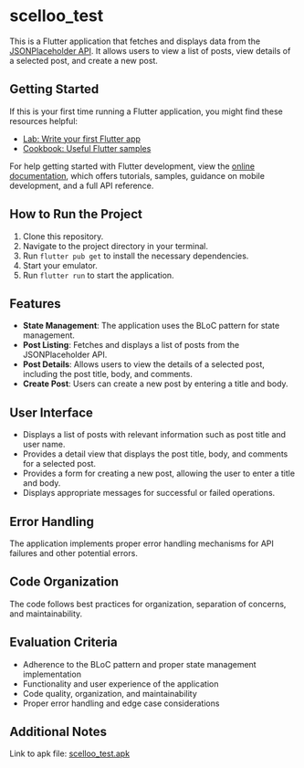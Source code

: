# scelloo_test

This is a Flutter application that fetches and displays data from the [JSONPlaceholder API](https://jsonplaceholder.typicode.com/posts). It allows users to view a list of posts, view details of a selected post, and create a new post.

## Getting Started

If this is your first time running a Flutter application, you might find these resources helpful:

- [Lab: Write your first Flutter app](https://docs.flutter.dev/get-started/codelab)
- [Cookbook: Useful Flutter samples](https://docs.flutter.dev/cookbook)

For help getting started with Flutter development, view the [online documentation](https://docs.flutter.dev/), which offers tutorials, samples, guidance on mobile development, and a full API reference.

## How to Run the Project

1. Clone this repository.
2. Navigate to the project directory in your terminal.
3. Run `flutter pub get` to install the necessary dependencies.
4. Start your emulator.
5. Run `flutter run` to start the application.

## Features

- **State Management**: The application uses the BLoC pattern for state management.
- **Post Listing**: Fetches and displays a list of posts from the JSONPlaceholder API.
- **Post Details**: Allows users to view the details of a selected post, including the post title, body, and comments.
- **Create Post**: Users can create a new post by entering a title and body.

## User Interface

- Displays a list of posts with relevant information such as post title and user name.
- Provides a detail view that displays the post title, body, and comments for a selected post.
- Provides a form for creating a new post, allowing the user to enter a title and body.
- Displays appropriate messages for successful or failed operations.

## Error Handling

The application implements proper error handling mechanisms for API failures and other potential errors.

## Code Organization

The code follows best practices for organization, separation of concerns, and maintainability.

## Evaluation Criteria

- Adherence to the BLoC pattern and proper state management implementation
- Functionality and user experience of the application
- Code quality, organization, and maintainability
- Proper error handling and edge case considerations

## Additional Notes
Link to apk file: [scelloo_test.apk](https://drive.google.com/file/d/1RP4ka7xebmuGqFkPyt3mpDcu3KgUglV5/view?usp=sharing)

